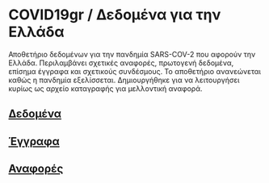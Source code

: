 # COVID19gr / Δεδομένα για την Ελλάδα

Αποθετήριο δεδομένων για την πανδημία SARS-COV-2 που αφορούν την Ελλάδα. Περιλαμβάνει σχετικές αναφορές, πρωτογενή δεδομένα, επίσημα έγγραφα και σχετικούς συνδέσμους. Το αποθετήριο ανανεώνεται καθώς η πανδημία εξελίσσεται. Δημιουργήθηκε για να λειτουργήσει κυρίως ως αρχείο καταγραφής για μελλοντική αναφορά.

## [Δεδομένα](https://github.com/akritiko/covid19gr/tree/master/data)



## [Έγγραφα](https://github.com/akritiko/covid19gr/tree/master/documents)



## [Αναφορές](https://github.com/akritiko/covid19gr/tree/master/reports)

